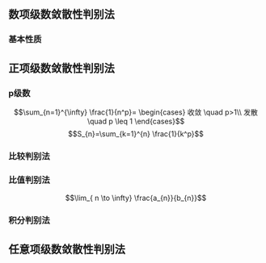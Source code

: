 ## 数项级数敛散性判别法

### 基本性质





## 正项级数敛散性判别法

### p级数

$$\sum_{n=1}^{\infty} \frac{1}{n^p}=
\begin{cases}
收敛 \quad p>1\\
发散 \quad p \leq 1
\end{cases}$$
$$S_{n}=\sum_{k=1}^{n} \frac{1}{k^p}$$

### 比较判别法



### 比值判别法

$$\lim_{ n \to \infty} \frac{a_{n}}{b_{n}}$$
### 积分判别法



## 任意项级数敛散性判别法


